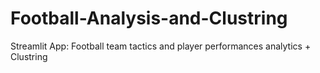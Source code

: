 # Football-Analysis-and-Clustring
Streamlit App: Football team tactics and player performances analytics + Clustring
